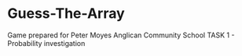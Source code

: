# Guess-The-Array
Game prepared for Peter Moyes Anglican Community School TASK 1 - Probability investigation
